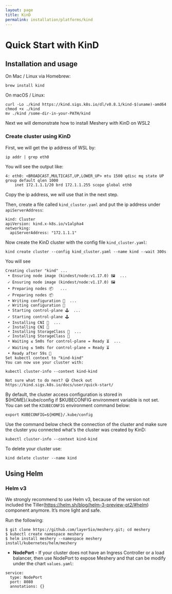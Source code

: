 ```yaml
---
layout: page
title: KinD
permalink: installation/platforms/kind
---
```


# Quick Start with KinD

## Installation and usage

On Mac / Linux via Homebrew:
```
brew install kind
```

On macOS / Linux:
```
curl -Lo ./kind https://kind.sigs.k8s.io/dl/v0.8.1/kind-$(uname)-amd64
chmod +x ./kind
mv ./kind /some-dir-in-your-PATH/kind
```

Next we will demonstrate how to install Meshery with KinD on WSL2 

### Create cluster using KinD

First, we will get the ip address of WSL by:
```
ip addr | grep eth0
```

You will see the output like:
```
4: eth0: <BROADCAST,MULTICAST,UP,LOWER_UP> mtu 1500 qdisc mq state UP group default qlen 1000
    inet 172.1.1.1/20 brd 172.1.1.255 scope global eth0
```

Copy the ip address, we will use that in the next step.


Then, create a file called `kind_cluster.yaml` and put the ip address under `apiServerAddress`:
```
kind: Cluster
apiVersion: kind.x-k8s.io/v1alpha4
networking:
  apiServerAddress: "172.1.1.1"
```

Now create the KinD cluster with the config file `kind_cluster.yaml`:

```
kind create cluster --config kind_cluster.yaml --name kind --wait 300s
```

You will see

```
Creating cluster "kind" ...
 • Ensuring node image (kindest/node:v1.17.0) 🖼  ...
 ✓ Ensuring node image (kindest/node:v1.17.0) 🖼
 • Preparing nodes 📦   ...
 ✓ Preparing nodes 📦 
 • Writing configuration 📜  ...
 ✓ Writing configuration 📜
 • Starting control-plane 🕹️  ...
 ✓ Starting control-plane 🕹️
 • Installing CNI 🔌  ...
 ✓ Installing CNI 🔌
 • Installing StorageClass 💾  ...
 ✓ Installing StorageClass 💾
 • Waiting ≤ 5m0s for control-plane = Ready ⏳  ...
 ✓ Waiting ≤ 5m0s for control-plane = Ready ⏳
 • Ready after 59s 💚
Set kubectl context to "kind-kind"
You can now use your cluster with:

kubectl cluster-info --context kind-kind

Not sure what to do next? 😅 Check out https://kind.sigs.k8s.io/docs/user/quick-start/
```

By default, the cluster access configuration is stored in ${HOME}/.kube/config if $KUBECONFIG environment variable is not set. You can set the `KIUBECONFIG` environment command below:
```
export KUBECONFIG=${HOME}/.kube/config
```
Use the command below check the connection of the cluster and make sure the cluster you connected what's the cluster was created by KinD:
```
kubectl cluster-info --context kind-kind
```

To delete your cluster use: 
```
kind delete cluster --name kind
```


<a name="helm"></a>
## Using Helm

### Helm v3

We strongly recommend to use Helm v3, because of the version not included the Tiller(https://helm.sh/blog/helm-3-preview-pt2/#helm) component anymore. It’s more light and safe.

Run the following:
```
$ git clone https://github.com/layer5io/meshery.git; cd meshery
$ kubectl create namespace meshery
$ helm install meshery --namespace meshery install/kubernetes/helm/meshery
```

* **NodePort** - If your cluster does not have an Ingress Controller or a load balancer, then use NodePort to expose Meshery and that can be modify under the chart `values.yaml`:

```
service:
  type: NodePort
  port: 8080
  annotations: {}
```
